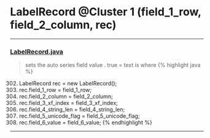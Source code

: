 # LabelRecord @Cluster 1 (field_1_row, field_2_column, rec)

***

### [LabelRecord.java](https://searchcode.com/codesearch/view/15642496/)
> sets the auto series field value . true = text is where 
{% highlight java %}
302. LabelRecord rec = new LabelRecord();
303. rec.field_1_row = field_1_row;
304. rec.field_2_column = field_2_column;
305. rec.field_3_xf_index = field_3_xf_index;
306. rec.field_4_string_len = field_4_string_len;
307. rec.field_5_unicode_flag = field_5_unicode_flag;
308. rec.field_6_value = field_6_value;
{% endhighlight %}

***

